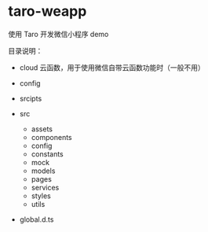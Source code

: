 # taro-weapp

使用 Taro 开发微信小程序 demo

目录说明：

- cloud 云函数，用于使用微信自带云函数功能时（一般不用）
- config 
- srcipts
- src

  - assets 
  - components
  - config
  - constants
  - mock
  - models
  - pages
  - services
  - styles
  - utils

- global.d.ts
